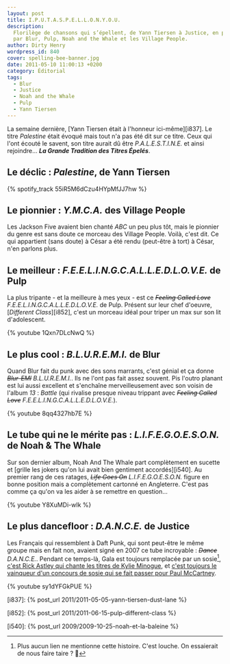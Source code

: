 ```yaml
---
layout: post
title: I.P.U.T.A.S.P.E.L.L.O.N.Y.O.U.
description:
  Florilège de chansons qui s’épellent, de Yann Tiersen à Justice, en passant
  par Blur, Pulp, Noah and the Whale et les Village People.
author: Dirty Henry
wordpress_id: 840
cover: spelling-bee-banner.jpg
date: 2011-05-10 11:00:13 +0200
category: Éditorial
tags:
  - Blur
  - Justice
  - Noah and the Whale
  - Pulp
  - Yann Tiersen
---
```


La semaine dernière, [Yann Tiersen était à l'honneur ici-même][i837]. Le titre
_Palestine_ était évoqué mais tout n'a pas été dit sur ce titre. Ceux qui l'ont
écouté le savent, son titre aurait dû être _P.A.L.E.S.T.I.N.E._ et ainsi
rejoindre… **_La Grande Tradition des Titres Épelés_**.

## Le déclic : _Palestine_, de Yann Tiersen

{% spotify_track 55iR5M6dCzu4HYpMfJJ7hw %}

## Le pionnier : _Y.M.C.A._ des Village People

Les Jackson Five avaient bien chanté _ABC_ un peu plus tôt, mais le pionnier du
genre est sans doute ce morceau des Village People. Voilà, c'est dit. Ce qui
appartient (sans doute) à César a été rendu (peut-être à tort) à César, n'en
parlons plus.

## Le meilleur : _F.E.E.L.I.N.G.C.A.L.L.E.D.L.O.V.E._ de Pulp

La plus tripante - et la meilleure à mes yeux - est ce ~~_Feeling Called Love_~~
_F.E.E.L.I.N.G.C.A.L.L.E.D.L.O.V.E._ de Pulp. Présent sur leur chef d'oeuvre,
[_Different Class_][i852], c'est un morceau idéal pour triper un max sur son lit
d'adolescent.

{% youtube 1Qxn7DLcNwQ %}

## Le plus cool : _B.L.U.R.E.M.I._ de Blur

Quand Blur fait du punk avec des sons marrants, c'est génial et ça donne
~~_Blur-EMI_~~ _B.L.U.R.E.M.I._. Ils ne l'ont pas fait assez souvent. Pis
l'outro planant est lui aussi excellent et s'enchaîne merveilleusement avec son
voisin de l'album *13* : _Battle_ (qui rivalise presque niveau trippant avec
~~_Feeling Called Love_~~ _F.E.E.L.I.N.G.C.A.L.L.E.D.L.O.V.E._).

{% youtube 8qq4327hb7E %}

## Le tube qui ne le mérite pas : _L.I.F.E.G.O.E.S.O.N._ de Noah & The Whale

Sur son dernier album, Noah And The Whale part complètement en sucette et
[grille les jokers qu'on lui avait bien gentiment accordés][i540]. Au premier
rang de ces ratages, ~~_Life Goes On_~~ _L.I.F.E.G.O.E.S.O.N._ figure en bonne
position mais a complètement cartonné en Angleterre. C'est pas comme ça qu'on va
les aider à se remettre en question…

{% youtube Y8XuMDi-wIk %}

## Le plus dancefloor : _D.A.N.C.E._ de Justice

Les Français qui ressemblent à Daft Punk, qui sont peut-être le même groupe mais
en fait non, avaient signé en 2007 ce tube incroyable : ~~_Dance_~~
_D.A.N.C.E._. Pendant ce temps-là, Gala est toujours remplacée par un sosie[^1],
[c'est Rick Astley qui chante les titres de Kylie Minogue][2], et [c'est
toujours le vainqueur d'un concours de sosie qui se fait passer pour Paul
McCartney][3].

{% youtube sy1dYFGkPUE %}

[i837]: {% post_url 2011/2011-05-05-yann-tiersen-dust-lane %}

[i852]: {% post_url 2011/2011-06-15-pulp-different-class %}

[i540]: {% post_url 2009/2009-10-25-noah-et-la-baleine %}

[^1]:
    Plus aucun lien ne mentionne cette histoire. C'est louche. On essaierait de
    nous faire taire ? 🚎

[2]:
  https://youtu.be/AVDogmtajKI
  "I Should Be So Lucky by Kylie.. err... Rick Astley?"
[3]: https://fr.wikipedia.org/wiki/Légende_sur_la_mort_de_Paul_McCartney
